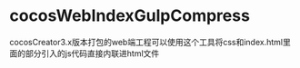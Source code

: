 # cocosWebIndexGulpCompress
cocosCreator3.x版本打包的web端工程可以使用这个工具将css和index.html里面的部分引入的js代码直接内联进html文件
